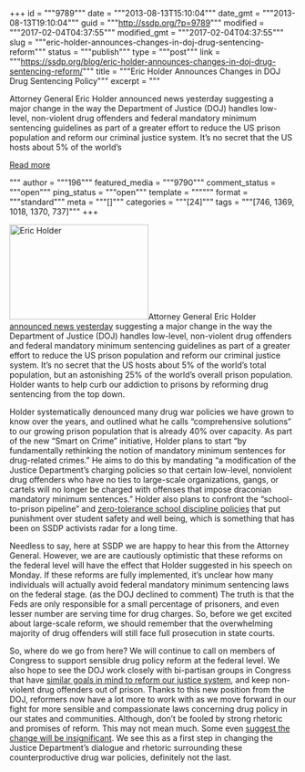 +++
id = """9789"""
date = """2013-08-13T15:10:04"""
date_gmt = """2013-08-13T19:10:04"""
guid = """http://ssdp.org/?p=9789"""
modified = """2017-02-04T04:37:55"""
modified_gmt = """2017-02-04T04:37:55"""
slug = """eric-holder-announces-changes-in-doj-drug-sentencing-reform"""
status = """publish"""
type = """post"""
link = """https://ssdp.org/blog/eric-holder-announces-changes-in-doj-drug-sentencing-reform/"""
title = """Eric Holder Announces Changes in DOJ Drug Sentencing Policy"""
excerpt = """<p>Attorney General Eric Holder announced news yesterday suggesting a major change in the way the Department of Justice (DOJ) handles low-level, non-violent drug offenders and federal mandatory minimum sentencing guidelines as part of a greater effort to reduce the US prison population and reform our criminal justice system. It’s no secret that the US hosts about 5% of the world’s</p>
<div class="h10"></div>
<p><a class="more-link2 flat" href="https://ssdp.org/blog/eric-holder-announces-changes-in-doj-drug-sentencing-reform/">Read more</a></p>
"""
author = """196"""
featured_media = """9790"""
comment_status = """open"""
ping_status = """open"""
template = """"""
format = """standard"""
meta = """[]"""
categories = """[24]"""
tags = """[746, 1369, 1018, 1370, 737]"""
+++
<p dir="ltr"><a href="/assets/2013/08/holder.jpg"><img class="wp-image-9790 alignright" alt="Eric Holder" src="http://ssdp.org/assets/2013/08/holder-1024x702.jpg" width="244" height="167" /></a>Attorney General Eric Holder <a href="http://www.justice.gov/iso/opa/ag/speeches/2013/ag-speech-130812.html">announced news yesterday</a> suggesting a major change in the way the Department of Justice (DOJ) handles low-level, non-violent drug offenders and federal mandatory minimum sentencing guidelines as part of a greater effort to reduce the US prison population and reform our criminal justice system. It’s no secret that the US hosts about 5% of the world’s total population, but an astonishing 25% of the world’s overall prison population. Holder wants to help curb our addiction to prisons by reforming drug sentencing from the top down.</p>

<p dir="ltr">Holder systematically denounced many drug war policies we have grown to know over the years, and outlined what he calls “comprehensive solutions” to our growing prison population that is already 40% over capacity. As part of the new “Smart on Crime” initiative, Holder plans to start “by fundamentally rethinking the notion of mandatory minimum sentences for drug-related crimes.” He aims to do this by mandating “a modification of the Justice Department’s charging policies so that certain low-level, nonviolent drug offenders who have no ties to large-scale organizations, gangs, or cartels will no longer be charged with offenses that impose draconian mandatory minimum sentences.” Holder also plans to confront the “school-to-prison pipeline” and <a href="http://ssdp.org/campaigns/end-zero-tolerance/">zero-tolerance school discipline policies</a> that put punishment over student safety and well being, which is something that has been on SSDP activists radar for a long time.</p>

<p dir="ltr">Needless to say, here at SSDP we are happy to hear this from the Attorney General. However, we are are cautiously optimistic that these reforms on the federal level will have the effect that Holder suggested in his speech on Monday. If these reforms are fully implemented, it’s unclear how many individuals will actually avoid federal mandatory minimum sentencing laws on the federal stage. (as the DOJ declined to comment) The truth is that the Feds are only responsible for a small percentage of prisoners, and even lesser number are serving time for drug charges. So, before we get excited about large-scale reform, we should remember that the overwhelming majority of drug offenders will still face full prosecution in state courts.</p>

<p dir="ltr">So, where do we go from here? We will continue to call on members of Congress to support sensible drug policy reform at the federal level. We also hope to see the DOJ work closely with bi-partisan groups in Congress that have <a href="http://www.washingtonpost.com/blogs/the-fix/wp/2013/08/12/holders-move-on-mandatory-minimums-a-boon-to-rand-paul/">similar goals in mind to reform our justice system</a>, and keep non-violent drug offenders out of prison. Thanks to this new position from the DOJ, reformers now have a lot more to work with as we move forward in our fight for more sensible and compassionate laws concerning drug policy in our states and communities. Although, don’t be fooled by strong rhetoric and promises of reform. This may not mean much. Some even <a href="http://www.rollingstone.com/politics/news/eric-holders-drug-war-speech-dont-get-too-excited-yet-20130812">suggest the change will be insignificant</a>. We see this as a first step in changing the Justice Department’s dialogue and rhetoric surrounding these counterproductive drug war policies, definitely not the last.</p>
